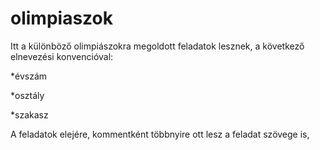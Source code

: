 # olimpiaszok

Itt a különböző olimpiászokra megoldott feladatok lesznek, a következő elnevezési konvencióval:

*évszám

*osztály

*szakasz

A feladatok elejére, kommentként többnyire ott lesz a feladat szövege is, 
